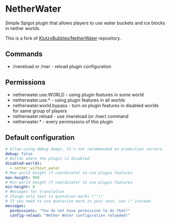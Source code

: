 # NetherWater
Simple Spigot plugin that allows players to use water buckets and ice blocks in nether worlds.

This is a fork of [KlutzyBubbles/NetherWater](https://github.com/KlutzyBubbles/NetherWater) repository.

## Commands
- /nwreload or /nwr - reload plugin configuration

## Permissions
- netherwater.use.WORLD - using plugin features in some world
- netherwater.use.* - using plugin features in all worlds
- netherwater.world.bypass - turn on plugin features in disabled worlds for same group of players
- netherwater.reload - use /nwreload (or /nwr) command
- netherwater.* - every permissions of this plugin

## Default configuration
```YAML
# Allow using debug dumps. It's not recommended on production servers.
debug: false
# Worlds where the plugin is disabled
disabled-worlds:
  - nether_without_water
# Max world height (Y coordinate) to use plugin features
max-height: 999
# Min world height (Y coordinate) to use plugin features
min-height: 0
# Messages for translation
# Change only text in quotation marks ("")!
# If you need to use quotation mark in your text, use \" instead
messages:
  permissions: "You do not have permission to do that!"
  config-reload: "Nether Water configuration reloaded!"
```
